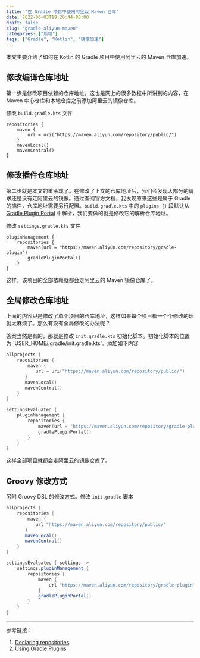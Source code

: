 ```yaml
---
title: "在 Gradle 项目中使用阿里云 Maven 仓库"
date: 2022-06-03T19:20:44+08:00
draft: false
slug: "gradle-aliyun-maven"
categories: ["后端"]
tags: ["Gradle", "Kotlin", "镜像加速"]
---
```


本文主要介绍了如何在 Kotlin 的 Gradle 项目中使用阿里云的 Maven 仓库加速。

<!--more-->

## 修改编译仓库地址

第一步是修改项目依赖的仓库地址。这也是网上的很多教程中所讲到的内容，在 Maven 中心仓库和本地仓库之前添加阿里云的镜像仓库。

修改 `build.gradle.kts` 文件

```
repositories {
	maven {
        url = uri("https://maven.aliyun.com/repository/public/")
    }
    mavenLocal()
    mavenCentral()
}
```

## 修改插件仓库地址

第二步就是本文的重头戏了。在修改了上文的仓库地址后，我们会发现大部分的请求还是没有走阿里云的镜像。通过查阅官方文档，我发现原来这些是属于 Gradle 的插件，仓库地址需要另行配置。`build.gradle.kts` 中的 `plugins {}` 段默认从 [Gradle Plugin Portal](https://plugins.gradle.org/) 中解析，我们要做的就是修改它的解析仓库地址。

修改 `settings.gradle.kts` 文件

```
pluginManagement {
    repositories {
        maven(url = "https://maven.aliyun.com/repository/gradle-plugin")
        gradlePluginPortal()
    }
}
```

这样，该项目的全部依赖就都会走阿里云的 Maven 镜像仓库了。

## 全局修改仓库地址

上面的内容只是修改了单个项目的仓库地址，这样如果每个项目都一个个修改的话就太麻烦了。那么有没有全局修改的办法呢？

答案当然是有的，那就是修改 `init.gradle.kts` 初始化脚本。初始化脚本的位置为 `USER_HOME/.gradle/init.gradle.kts'。添加如下内容

```kotlin
allprojects {
    repositories {
	    maven {
           url = uri("https://maven.aliyun.com/repository/public/")
       }
       mavenLocal()
       mavenCentral()
    }
}

settingsEvaluated {
    pluginManagement {
        repositories {
            maven(url = "https://maven.aliyun.com/repository/gradle-plugin")
            gradlePluginPortal()
        }
    }
}
```

这样全部项目就都会走阿里云的镜像仓库了。

## Groovy 修改方式

另附 Groovy DSL 的修改方式。修改 `init.gradle` 脚本

```groovy
allprojects {
    repositories {
	    maven {
           url "https://maven.aliyun.com/repository/public/"
       }
       mavenLocal()
       mavenCentral()
    }
}

settingsEvaluated { settings ->
    settings.pluginManagement {
        repositories {
            maven {
                url "https://maven.aliyun.com/repository/gradle-plugin"
            }
            gradlePluginPortal()
        }
    }
}
```

---

参考链接：

1. [Declaring repositories](https://docs.gradle.org/current/userguide/declaring_repositories.html)
2. [Using Gradle Plugins](https://docs.gradle.org/current/userguide/plugins.html)
